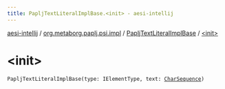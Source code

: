 ```yaml
---
title: PapljTextLiteralImplBase.<init> - aesi-intellij
---
```


[aesi-intellij](../../index.html) / [org.metaborg.paplj.psi.impl](../index.html) / [PapljTextLiteralImplBase](index.html) / [&lt;init&gt;](.)

# &lt;init&gt;

`PapljTextLiteralImplBase(type: IElementType, text: `[`CharSequence`](https://kotlinlang.org/api/latest/jvm/stdlib/kotlin/-char-sequence/index.html)`)`
